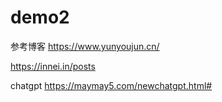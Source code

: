 # demo2
参考博客
https://www.yunyoujun.cn/

https://innei.in/posts

chatgpt
https://maymay5.com/newchatgpt.html#